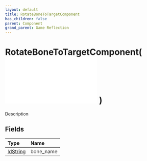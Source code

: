 ```yaml
---
layout: default
title: RotateBoneToTargetComponent
has_children: false
parent: Component
grand_parent: Game Reflection
---
```

# RotateBoneToTargetComponent( ![ RotateToTargetComponent ](/game-reflection/components/rotate_to_target_component.md) )
Description 

## Fields
| Type | Name |
|:-------------|:--------------|
| [IdString](/game-reflection/components/id_string.md) | bone_name |
